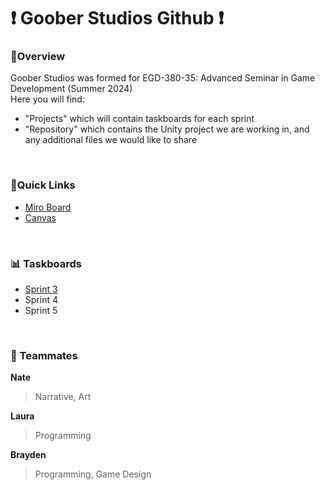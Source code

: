 # ❗ Goober Studios Github ❗

### 📜Overview
Goober Studios was formed for EGD-380-35: Advanced Seminar in Game Development (Summer 2024)
<br> Here you will find:
- "Projects" which will contain taskboards for each sprint
- "Repository" which contains the Unity project we are working in, and any additional files we would like to share
<br>

### 🔗Quick Links
- [Miro Board](https://miro.com/app/board/uXjVK_VPBF4=/?share_link_id=110319730173)
- [Canvas](https://champlain.instructure.com/courses/2270592)
<br>

### 📊 Taskboards
- [Sprint 3](https://github.com/users/braydenriddell/projects/1)
- Sprint 4
- Sprint 5
<br>

### 👥 Teammates
**Nate**
<br>
> Narrative, Art

**Laura**
<br>
> Programming

**Brayden**
<br>
> Programming, Game Design
